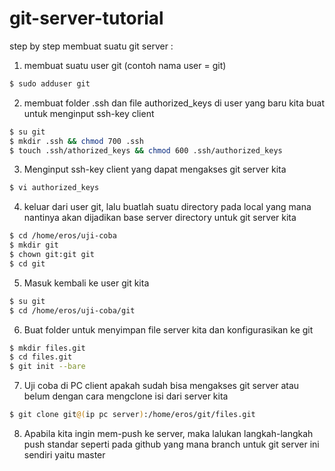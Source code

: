 # git-server-tutorial

step by step membuat suatu git server :
1. membuat suatu user git (contoh nama user = git)
```bash
$ sudo adduser git
```

2. membuat folder .ssh dan file authorized_keys di user yang baru kita buat untuk menginput ssh-key client
```bash
$ su git
$ mkdir .ssh && chmod 700 .ssh
$ touch .ssh/athorized_keys && chmod 600 .ssh/authorized_keys
```

3. Menginput ssh-key client yang dapat mengakses git server kita
```bash
$ vi authorized_keys
```

4. keluar dari user git, lalu buatlah suatu directory pada local yang mana nantinya akan dijadikan base server directory untuk git server kita
```bash
$ cd /home/eros/uji-coba
$ mkdir git
$ chown git:git git
$ cd git
```

5. Masuk kembali ke user git kita
```bash
$ su git
$ cd /home/eros/uji-coba/git 
```

6. Buat folder untuk menyimpan file server kita dan konfigurasikan ke git
```bash
$ mkdir files.git
$ cd files.git
$ git init --bare
```

7. Uji coba di PC client apakah sudah bisa mengakses git server atau belum dengan cara mengclone isi dari server kita
```bash
$ git clone git@(ip pc server):/home/eros/git/files.git
```

8. Apabila kita ingin mem-push ke server, maka lalukan langkah-langkah push standar seperti pada github yang mana branch untuk git server ini sendiri yaitu master
